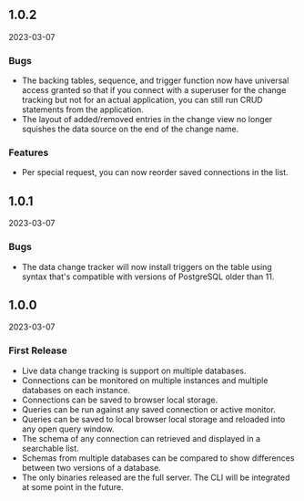 ## 1.0.2

2023-03-07

### Bugs

* The backing tables, sequence, and trigger function now have universal access granted so that if you connect with a superuser for the change tracking but not for an actual application, you can still run CRUD statements from the application.
* The layout of added/removed entries in the change view no longer squishes the data source on the end of the change name.

### Features

* Per special request, you can now reorder saved connections in the list.


## 1.0.1

2023-03-07

### Bugs

* The data change tracker will now install triggers on the table using syntax that's compatible with versions of PostgreSQL older than 11.


## 1.0.0

2023-03-07

### First Release

* Live data change tracking is support on multiple databases.
* Connections can be monitored on multiple instances and multiple databases on each instance.
* Connections can be saved to browser local storage.
* Queries can be run against any saved connection or active monitor.
* Queries can be saved to local browser local storage and reloaded into any open query window.
* The schema of any connection can retrieved and displayed in a searchable list.
* Schemas from multiple databases can be compared to show differences between two versions of a database.
* The only binaries released are the full server. The CLI will be integrated at some point in the future.
